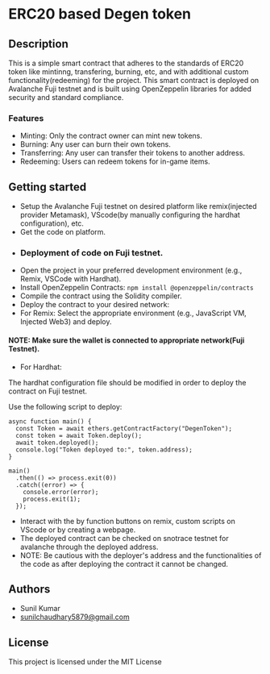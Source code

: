 # ERC20 based Degen token

## Description

This is a simple smart contract that adheres to the standards of ERC20 token like mintinng, transfering, burning, etc, and with additional custom functionality(redeeming) for the project. This smart contract is deployed on Avalanche Fuji testnet and is built using OpenZeppelin libraries for added security and standard compliance.

### Features

* Minting: Only the contract owner can mint new tokens.
* Burning: Any user can burn their own tokens.
* Transferring: Any user can transfer their tokens to another address.
* Redeeming: Users can redeem tokens for in-game items.
  
## Getting started

* Setup the Avalanche Fuji testnet on desired platform like remix(injected provider Metamask), VScode(by manually configuring the hardhat configuration), etc.
* Get the code on platform.
* ### Deployment of code on Fuji testnet.
* Open the project in your preferred development environment (e.g., Remix, VSCode with Hardhat).
* Install OpenZeppelin Contracts:
`npm install @openzeppelin/contracts`
* Compile the contract using the Solidity compiler.
* Deploy the contract to your desired network:
* For Remix: Select the appropriate environment (e.g., JavaScript VM, Injected Web3) and deploy.

#### NOTE: Make sure the wallet is connected to appropriate network(Fuji Testnet).
* For Hardhat:

The hardhat configuration file should be modified in order to deploy the contract on Fuji testnet.

Use the following script to deploy:
```
async function main() {
  const Token = await ethers.getContractFactory("DegenToken");
  const token = await Token.deploy();
  await token.deployed();
  console.log("Token deployed to:", token.address);
}

main()
  .then(() => process.exit(0))
  .catch((error) => {
    console.error(error);
    process.exit(1);
  });
```
* Interact with the by function buttons on remix, custom scripts on VScode or by creating a webpage.
* The deployed contract can be checked on snotrace testnet for avalanche through the deployed address.
* NOTE: Be cautious with the deployer's address and the functionalities of the code as after deploying the contract it cannot be changed.

## Authors

- Sunil Kumar
- sunilchaudhary5879@gmail.com

## License

This project is licensed under the MIT License
